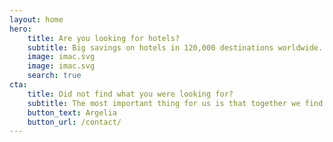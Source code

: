```yaml
---
layout: home
hero:
    title: Are you looking for hotels?  
    subtitle: Big savings on hotels in 120,000 destinations worldwide. Browse hotel reviews and find the guaranteed best price on hotels for all budgets. 
    image: imac.svg
    image: imac.svg
    search: true
cta:
    title: Did not find what you were looking for?
    subtitle: The most important thing for us is that together we find a solution, give us more information than you are looking for. 
    button_text: Argelia  
    button_url: /contact/
---
```

